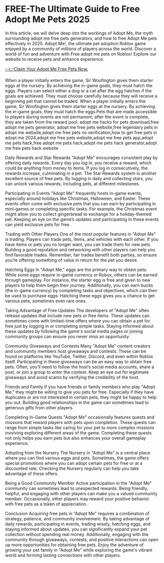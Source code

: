 # FREE-The Ultimate Guide to Free Adopt Me Pets 2025

In this article, we will delve deep into the workings of Adopt Me, the myth surrounding adopt me free pets generators, and how to free Adopt Me pets effectively in 2025. Adopt Me!, the ultimate pet adoption Roblox game enjoyed by a community of millions of players across the world. Discover a world of fun and adventure with Free adopt me pets on Roblox! Explore our website to receive pets and enhance experience.

[✅👉Claim Your Adopt Me Free Pets Now.](https://t.co/1CRPYeD6Cn?new=lat8est)

When a player initially enters the game, Sir Woofington gives them starter eggs at the nursery. By achieving the in-game goals, they must hatch the eggs. Players can select either a dog or a cat after the egg hatches if the goals are achieved. They must choose carefully because they will receive a beginning pet that cannot be traded. When a player initially enters the game, Sir Woofington gives them starter eggs at the nursery. By achieving the in-game goals, they must hatch the eggs.Pets that are made accessible to players during events are not permanent; after the event is complete, they are taken from the reward pool. adopt me hacks for pets download,free adopt me pets generator, adopt me free pets website,free legendary pets in adopt me website,adopt me free pets no verification,how to get free pets in adopt me 2024,adopt me free pets website,adopt me free pets app,adopt me pets hack,free adopt me pets hack,adopt me pets hack generator,adopt me free pets hack website

Daily Rewards and Star Rewards "Adopt Me" encourages consistent play by offering daily rewards. Every day you log in, you receive a reward, which could be anything from money to items. If you log in consecutively, the rewards increase, culminating in a pet. The Star Rewards system is another excellent source of free pets. By logging in daily and collecting stars, you can unlock various rewards, including pets, at different milestones.

Participating in Events "Adopt Me" frequently hosts in-game events, especially around holidays like Christmas, Halloween, and Easter. These events often come with exclusive pets that you can earn by participating in mini-games or completing specific tasks. For example, the Christmas event might allow you to collect gingerbread to exchange for a holiday-themed pet. Keeping an eye on the game’s updates and participating in these events can yield exclusive pets for free.

Trading with Other Players One of the most popular features in "Adopt Me" is trading. Players can trade pets, items, and vehicles with each other. If you have items or pets you no longer want, you can trade them for new pets. Building a good reputation and networking with other players can help you find favorable trades. Remember, fair trades benefit both parties, so ensure you’re offering something of value in return for the pet you desire.

Hatching Eggs In "Adopt Me," eggs are the primary way to obtain pets. While some eggs require in-game currency or Robux, others can be earned through gameplay. For instance, the starter egg is free and given to new players to help them begin their journey. Additionally, you can earn bucks (the in-game currency) by completing tasks and objectives, which can then be used to purchase eggs. Hatching these eggs gives you a chance to get various pets, sometimes even rare ones.

Taking Advantage of Free Updates The developers of "Adopt Me" often release updates that include new pets or free items. These updates can sometimes come with limited-time offers where you can obtain a pet for free just by logging in or completing simple tasks. Staying informed about these updates by following the game's social media pages or joining community groups can ensure you never miss an opportunity.

Community Giveaways and Contests Many "Adopt Me" content creators and community members host giveaways and contests. These can be found on platforms like YouTube, Twitter, Discord, and even within Roblox itself. Participating in these giveaways can be an easy way to obtain free pets. Often, you’ll need to follow the host’s social media accounts, share a post, or join a group to enter the contest. Keep an eye out for legitimate giveaways and avoid scams by verifying the credibility of the host.

Friends and Family If you have friends or family members who play "Adopt Me," they might be willing to give you pets for free. Especially if they have duplicates or are not interested in certain pets, they might be happy to help you out. Building good relationships in the game can sometimes lead to generous gifts from other players.

Completing In-Game Quests "Adopt Me" occasionally features quests and missions that reward players with pets upon completion. These quests can range from simple tasks like caring for your pet to more complex missions involving exploring different areas of the game. Completing these quests not only helps you earn pets but also enhances your overall gameplay experience.

Adopting from the Nursery The Nursery in "Adopt Me" is a central place where you can find various eggs and pets. Sometimes, the game offers special promotions where you can adopt certain pets for free or at a discounted rate. Checking the Nursery regularly can help you take advantage of these offers.

Being a Good Community Member Active participation in the "Adopt Me" community can sometimes lead to unexpected rewards. Being friendly, helpful, and engaging with other players can make you a valued community member. Occasionally, other players may reward your positive behavior with free pets as a token of appreciation.

Conclusion Acquiring free pets in "Adopt Me" requires a combination of strategy, patience, and community involvement. By taking advantage of daily rewards, participating in events, trading wisely, hatching eggs, and staying informed about updates, you can significantly expand your pet collection without spending real money. Additionally, engaging with the community through giveaways, contests, and positive interactions can open up more opportunities for obtaining free pets. Enjoy the adventure of growing your pet family in "Adopt Me" while exploring the game's vibrant world and forming lasting connections with other players.
